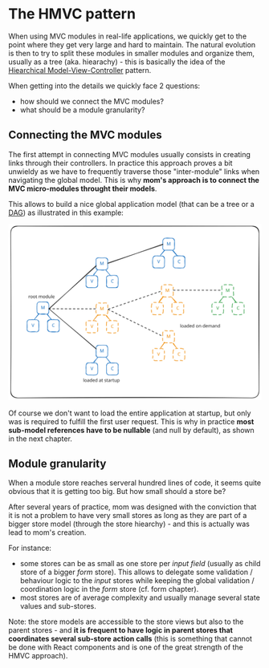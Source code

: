 # The HMVC pattern

When using MVC modules in real-life applications, we quickly get to the point where they get very large and hard to maintain.
The natural evolution is then to try to split these modules in smaller modules and organize them, usually as a tree (aka. hiearachy) - this is basically the idea of the [Hiearchical Model-View-Controller][HMVC] pattern.

When getting into the details we quickly face 2 questions:

-   how should we connect the MVC modules?
-   what should be a module granularity?

## Connecting the MVC modules

The first attempt in connecting MVC modules usually consists in creating links through their controllers.
In practice this approach proves a bit unwieldy as we have to frequently traverse those "inter-module" links when navigating the global model. This is why **mom's approach is to connect the MVC micro-modules throught their models**.

This allows to build a nice global application model (that can be a tree or a [DAG]) as illustrated in this example:

![HMVC](./imgs/hmvc.svg "HMVC module hierarchy")

Of course we don't want to load the entire application at startup, but only was is required to fulfill the first user request. This is why in practice **most sub-model references have to be nullable** (and null by default), as shown in the next chapter.

[HMVC]: https://en.wikipedia.org/wiki/Hierarchical_model%E2%80%93view%E2%80%93controller
[DAG]: https://en.wikipedia.org/wiki/Directed_acyclic_graph

## Module granularity

When a module store reaches serveral hundred lines of code, it seems quite obvious that it is getting too big. But how small should a store be?

After several years of practice, mom was designed with the conviction that it is not a problem to have very small stores as long as they are part of a bigger store model (through the store hiearchy) - and this is actually was lead to mom's creation.

For instance:

-   some stores can be as small as one store per _input field_ (usually as child store of a bigger _form_ store). This allows to delegate some validation / behaviour logic to the _input_ stores while keeping the global validation / coordination logic in the _form_ store (cf. form chapter).
-   most stores are of average complexity and usually manage several state values and sub-stores.

Note: the store models are accessible to the store views but also to the parent stores - and **it is frequent to have logic in parent stores that coordinates several sub-store action calls** (this is something that cannot be done with React components and is one of the great strength of the HMVC approach).

